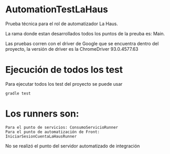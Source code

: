 # AutomationTestLaHaus
Prueba técnica para el rol de automatizador La Haus.

La rama donde estan desarrollados todos los puntos de la preuba es: Main.

Las pruebas corren con el driver de Google que se encuentra dentro del proyecto, la versión de driver es la ChromeDriver 93.0.4577.63

# Ejecución de todos los test
Para ejecutar todos los test del proyecto se puede usar
```
gradle test
```
# Los runners son:
```
Para el punto de servicios: ConsumoServicioRunner
Para el punto de automatización de Front: IniciarSesionCuentaLaHausRunner
```

No se realizó el punto del servidor automatizado de integración
